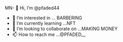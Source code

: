 MN- 👋 Hi, I’m @pfaded44
- 👀 I’m interested in ... BARBERING
- 🌱 I’m currently learning ...NFT
- 💞️ I’m looking to collaborate on ...MAKING MONEY
- 📫 How to reach me ...@PFADED__

<!---
pfaded44/pfaded44 is a ✨ special ✨ repository because its `README.md` (this file) appears on your GitHub profile.
You can click the Preview link to take a look at your changes.
--->
